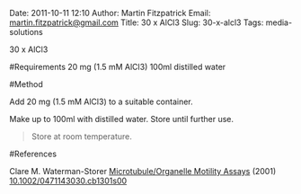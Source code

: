 Date: 2011-10-11 12:10
Author: Martin Fitzpatrick
Email: martin.fitzpatrick@gmail.com
Title: 30 x AlCl3
Slug: 30-x-alcl3
Tags: media-solutions

30 x AlCl3





#Requirements
20 mg (1.5 mM AlCl3)
100ml distilled water

#Method

Add 20 mg (1.5 mM AlCl3) to a suitable container.  



Make up to 100ml with distilled water. Store until further use.


>Store at room temperature.




#References


Clare M. Waterman-Storer [Microtubule/Organelle Motility Assays](http://dx.doi.org/10.1002/0471143030.cb1301s00)  (2001)
[10.1002/0471143030.cb1301s00](http://dx.doi.org/10.1002/0471143030.cb1301s00)






